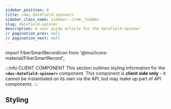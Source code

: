 ```yaml
---
sidebar_position: 0
title: <dwc-datefield-spinner>
sidebar_class_name: sidebar--item__hidden
slug: datefield-spinner
description: A user guide article for the datefield-spinner
// pagination_prev: null
// pagination_next: null
---
```


import FiberSmartRecordIcon from '@mui/icons-material/FiberSmartRecord';

<DocChip chip='shadow' />

:::info CLIENT COMPONENT
This section outlines styling information for the **`<dwc-datefield-spinner>`** component. This component is **client side only** - it cannot be instantiated on its own via the API, but may make up part of API components.
:::

## Styling

<TableBuilder name="dwc-datefield-spinner" />

